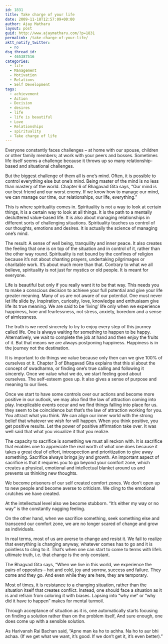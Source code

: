 ```yaml
---
id: 1831
title: Take charge of your life
date: 2009-11-18T12:57:09+00:00
author: Ajay Matharu
layout: post
guid: http://www.ajaymatharu.com/?p=1831
permalink: /take-charge-of-your-life/
aktt_notify_twitter:
  - no
dsq_thread_id:
  - 465387516
categories:
  - life
  - Management
  - Motivation
  - Relations
  - Self Development
tags:
  - achievement
  - Action
  - Decision
  - desires
  - life
  - life is beautiful
  - Love
  - Relationships
  - spirituality
  - Take charge of life
---
```

Everyone constantly faces challenges &#8211; at home with our spouse, children or other family members; at work with your peers and bosses. Sometimes life itself seems a challenge because it throws up so many relationship-based and situational challenges.

But the biggest challenge of them all is one&#8217;s mind. Often, it is possible to control everything else but one&#8217;s mind. Being master of the mind is no less than mastery of the world. Chapter 6 of Bhagavad Gita says, &#8220;Our mind is our best friend and our worst enemy. If we know how to manage our mind, we can manage our time, our relationships, our life, everything.&#8221;

This is where spirituality comes in. Spirituality is not a way to look at certain things, it is a certain way to look at all things. It is the path to a mentally decluttered value-based life. It is also about managing relationships in different sorts of challenging situations. Spirituality teaches us control of our thoughts, emotions and desires. It is actually the science of managing one&#8217;s mind.

The result: A sense of well being, tranquility and inner peace. It also creates the feeling that one is on top of the situation and in control of it, rather than the other way round. Spirituality is not bound by the confines of religion because it&#8217;s not about chanting prayers, undertaking pilgrimages or charitable work. It&#8217;s about much more than that. Contrary to what we all believe, spirituality is not just for mystics or old people. It is meant for everyone.

Life is beautiful but only if you really want it to be that way. This needs you to make a conscious decision to achieve your full potential and give your life greater meaning. Many of us are not aware of our potential. One must never let life slide by. Inspiration, curiosity, love, knowledge and enthusiasm give life its true meaning. We are said to be &#8216;living&#8217; life only when we experience happiness, lvoe and fearlessness, not stress, anxiety, boredom and a sense of aimlessness.

The truth is we need sincerely to try to enjoy every step of this journey called life. One is always waiting for something to happen to be happy. Alternatively, we wait to complete the job at hand and then enjoy the fruits of it. But that means we are always postponing happiness. Happiness is in the journey not the destination.

It is important to do things we value because only then can we give 100% of ourselves ot it. Chapter 3 of Bhagavad Gita explains that this si about the concept of swadharma, or finding one&#8217;s true calling and following it sincerely. Once we value what we do, we start feeling good about ourselves. The self-esteem goes up. It also gives a sense of purpose and meaning to our lives.

Once we start to have some controls over our actions and become more positive in our outlook, we may also find the law of attraction coming into play. Inexplicable events occur and we find things falling into place for us. they seem to be coincidence but that&#8217;s the law of attraction working for you. You attract what you think. We can align our inner world with the strong belief that whatever we wish for will happen. When you think positive, you get positive results. Let the power of positive affirmation take over. It was well said that what you visualize it that you realize.

The capacity to sacrifice is something we must all reckon with. It is sacrifice that enables one to appreciate the real worth of what one does because it takes a great deal of effort, introspection and prioritization to give away something. Sacrifice always brings joy and growth. An important aspect of sacrifice is that it requires you to go beyond your comfort zone, which creates a physical, emotional and intellectual blanket around us and prevents us thinking new thoughts.

We become prisoners of our self created comfort zones. We don&#8217;t open up to new people and become averse to criticism. We cling to the emotional crutches we have created.

At the intellectual level also we become stubborn. &#8220;It&#8217;s either my way or no way&#8221; is the constantly nagging feeling.

On the other hand, when we sacrifice something, seek something else and transcend our comfort zone, we are no longer scared of change and grow as individuals.

In real terms, most of us are averse to change and resist it. We fail to realize that everything is changing anyway, whatever comes has to go and it is pointless to cling to it. That&#8217;s when one can start to come to terms with life&#8217;s ultimate truth, i.e. that change is the only constant.

The Bhagvad Gita says, &#8220;When we live in this world, we experience the pairs of opposites &#8211; hot and cold, joy and sorrow, success and failure. They come and they go. And even while they are here, they are temporary.

Most of times, it is resistance to a changing situation, rather than the situation itself that creates conflict. Instead, one should face a situation as it is and refrain from coloring it with biases. Lapsing into &#8220;why me&#8221; or &#8220;why did it have to happen&#8221; makes for mental turmoil.

Through acceptance of situation as it is, one automatically starts focusing on finding a solution rather than on the problem itself, And sure enough, one does come up with a sensible solution.

As Harivansh Rai Bachan said, &#8220;Apne man ka ho to achha. Na ho to aur bhi achaa. (If we get what we want, it&#8217;s good. If we don&#8217;t get it, it&#8217;s even better).&#8221;